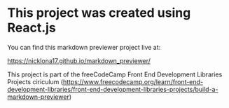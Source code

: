 # This project was created using React.js

You can find this markdown previewer project live at:

https://nicklona17.github.io/markdown_previewer/

This project is part of the freeCodeCamp Front End Development Libraries Projects ciriculum (https://www.freecodecamp.org/learn/front-end-development-libraries/front-end-development-libraries-projects/build-a-markdown-previewer)
